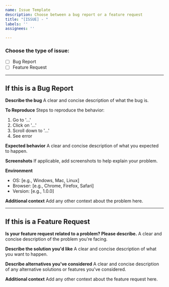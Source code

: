 ```yaml
---
name: Issue Template
description: Choose between a bug report or a feature request
title: "[ISSUE] - "
labels: ''
assignees: ''

---
```


### Choose the type of issue:
- [ ] Bug Report
- [ ] Feature Request

---

## If this is a Bug Report

**Describe the bug**
A clear and concise description of what the bug is.

**To Reproduce**
Steps to reproduce the behavior:
1. Go to '...'
2. Click on '...'
3. Scroll down to '...'
4. See error

**Expected behavior**
A clear and concise description of what you expected to happen.

**Screenshots**
If applicable, add screenshots to help explain your problem.

**Environment**
 - OS: [e.g., Windows, Mac, Linux]
 - Browser: [e.g., Chrome, Firefox, Safari]
 - Version: [e.g., 1.0.0]

**Additional context**
Add any other context about the problem here.

---

## If this is a Feature Request

**Is your feature request related to a problem? Please describe.**
A clear and concise description of the problem you're facing.

**Describe the solution you'd like**
A clear and concise description of what you want to happen.

**Describe alternatives you've considered**
A clear and concise description of any alternative solutions or features you've considered.

**Additional context**
Add any other context about the feature request here.

